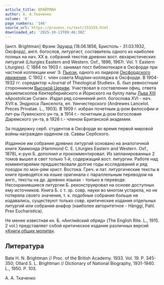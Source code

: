 ```yaml
---
article_title: БРАЙТМАН
author: А. А.Ткаченко
volume: '6'
page_numbers: '146'
source_url: https://pravenc.ru/text/153319.html
downloaded_at: '2025-10-13T09:46:38Z'
---
```


[англ. Brightman] Фрэнк Эдуард (18.06.1856, Бристоль - 31.03.1932, Оксфорд), англ. богослов, литургист, составитель одного из наиболее полных на нач. XX в. собраний текстов древних вост. евхаристических литургий (Liturgies Eastern and Western. Oxf., 1896, 1967r. Vol. 1: Eastern Liturgies). С 1884 по 1903 г. занимал пост библиотекаря в Оксфорде при частной коллекции книг Э. [Пьюзи](https://pravenc.ru/text/Пьюзи.html), одного из лидеров [Оксфордского движения](<https://pravenc.ru/text/ОКСФОРДСКОЕ ДВИЖЕНИЕ.html>). С 1902 г. член совета Модлин-колледжа в Оксфорде. В 1904-1932 гг. соредактор «Journal of Theological Studies». Б. был ревностным сторонником [Высокой Церкви](<https://pravenc.ru/text/Высокой Церкви.html>). Участвовал в составлении офиц. ответа архиепископов Кентерберийского и Йоркского на буллу папы [Льва XIII](<https://pravenc.ru/text/Лев XIII.html>) «Apostolicae Curae». Издал ряд сочинений англ. богослова XVI - нач. XVII в. Эндрюса Ланселота, еп. Уинчестерского (Andrewes Lancelot. Preces Privatae. L., 1903). В 1909 г. избран почетным д-ром философии и лит-ры Лувенского ун-та, в 1914 г.- почетным д-ром богословия Даремского ун-та, в 1926 г.- членом Британской академии.

За поддержку серб. студентов в Оксфорде во время первой мировой войны награжден орденом св. Саввы Сербского.

Изданное им собрание древних литургий основано на аналогичной книге Хаммонда (Hammond C. E. Liturgies Eastern and Western. Oxf., 1878), к-рую Б. дополнил и прокомментировал. Из запланированных 2 томов вышел в свет только 1-й, содержащий вост. литургии. Работе над комментариями предшествовали долгие годы исследований и ряд поездок по мон-рям христ. Востока. Греч. и лат. литургические тексты в книге приводятся на языке оригинала с параллельным переводом на англ., тексты на др. древних языках - только в переводе. Несохранившиеся литургии Б. реконструировал на основе доступных ему источников. Книга Б. с т. зр. совр. науки во многом устарела, но не потеряла своего значения, т. к. подобные собрания больше не издавались, существуют только совр. критические издания отдельных литургий или собрания анафор (наиболее авторитетное - Hänggi, Pahl. Prex Eucharistica).

Не менее известная кн. Б. «Английский обряд» (The English Rite. L., 1915. 2 vol.) представляет собой критическое издание различных версий [«Книги общих молитв»](<https://pravenc.ru/text/ Книги общих молитв .html>).

## Литература

Bate H. N. Brightman // Proc. of the British Academy. 1933. Vol. 19. P. 345-350; Ollard S. L. Brightman // Dictionary of National Biography, 1931-1940. L., 1950. P. 103.

А. А.  Ткаченко
